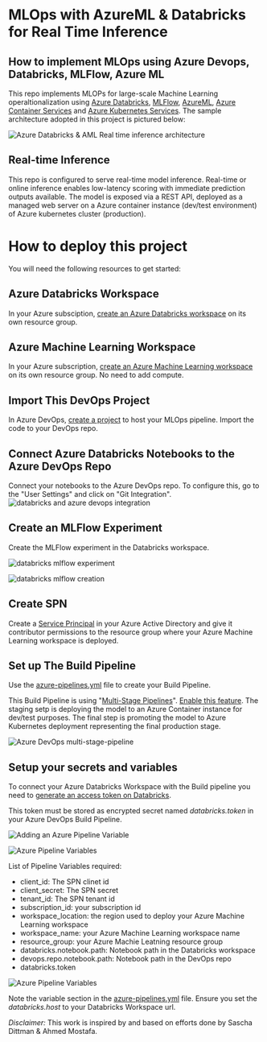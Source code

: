 
# MLOps with AzureML & Databricks for Real Time Inference
## How to implement MLOps using Azure Devops, Databricks, MLFlow, Azure ML


This repo implements MLOPs for large-scale  Machine Learning operaltionalization using [Azure Databricks](https://azure.microsoft.com/en-us/services/databricks/), [MLFlow](http://mlflow.org), [AzureML](https://azure.microsoft.com/en-us/services/machine-learning/), [Azure Container Services](https://azure.microsoft.com/en-us/product-categories/containers/) and [Azure Kubernetes Services](https://azure.microsoft.com/en-us/services/kubernetes-service/). The sample architecture adopted in this project is pictured below:

![Azure Databricks & AML Real time inference architecture](./images/architecture2.png)



## Real-time Inference

This repo is configured to serve real-time model inference. Real-time or online inference enables low-latency scoring with immediate prediction outputs available. The model is exposed via a REST API, deployed as a managed web server on a Azure container instance (dev/test environment) of Azure kubernetes cluster (production). 

# How to deploy this project 


You will need the following resources to get started:

## Azure Databricks Workspace

In your Azure subsciption,  [create an Azure Databricks workspace](https://docs.azuredatabricks.net/getting-started/try-databricks.html#step-2-create-a-databricks-workspace) on its own resource group.

## Azure Machine Learning Workspace

In your Azure subscription, [create an Azure Machine Learning workspace](https://docs.microsoft.com/en-us/azure/machine-learning/quickstart-create-resources#create-the-workspace) on its own resource group. No need to add compute.

## Import This DevOps Project

In Azure DevOps,  [create a project](https://docs.microsoft.com/en-us/azure/devops/user-guide/sign-up-invite-teammates?view=azure-devops#create-a-project) to host your MLOps pipeline. Import the code to your DevOps repo.


## Connect Azure Databricks Notebooks to the Azure DevOps Repo

Connect your notebooks to the Azure DevOps repo. To configure this, go to the "User Settings" and click on "Git Integration". ![databricks and azure devops integration](./images/databricks-git-devops.png)

## Create an MLFlow Experiment
Create the MLFlow experiment  in the Databricks workspace.

![databricks mlflow experiment](./images/mlflow-experiment.png)


![databricks mlflow creation](./images/mlflow-creation.png)

## Create SPN 

Create a  [Service Principal](https://docs.microsoft.com/en-us/azure/active-directory/develop/howto-create-service-principal-portal#register-an-application-with-azure-ad-and-create-a-service-principal) in your Azure Active Directory and give it contributor permissions to the resource group where your Azure Machine Learning workspace is deployed. 

## Set up The Build Pipeline

Use the  [azure-pipelines.yml](./azure-pipelines.yml) file to create your  Build Pipeline.

This Build Pipeline is using  "[Multi-Stage Pipelines](https://docs.microsoft.com/en-us/azure/devops/pipelines/process/stages?view=azure-devops&tabs=yaml)".  [Enable this feature](https://docs.microsoft.com/en-us/azure/devops/project/navigation/preview-features?view=azure-devops). The staging setp is deploying the model to an Azure Container instance for dev/test purposes. The final step is promoting the model to Azure Kubernetes deployment representing the final production stage. 

![Azure DevOps multi-stage-pipeline](./images/multi-stage-pipeline.png)

## Setup your secrets and variables

 To connect your Azure Databricks Workspace with the Build pipeline you  need to [generate an access token on Databricks](https://docs.azuredatabricks.net/dev-tools/api/latest/authentication.html#generate-a-token).

This token must be stored as encrypted secret named  *databricks.token* in your Azure DevOps Build Pipeline.

![Adding an Azure Pipeline Variable](./images/01AddingPipelineVariables.png "Adding an Azure Pipeline Variable")



![Azure Pipeline Variables](./images/02AddingPipelineVariables.png)

List of Pipeline Variables required:
* client_id: The SPN clinet id
* client_secret: The SPN secret
*  tenant_id: The SPN tenant id
*  subscription_id: your subscription id
*  workspace_location: the region used to deploy your Azure Machine Learning workspace
*  workspace_name: your Azure Machine Learning workspace name
*  resource_group: your Azure Machie Leatning resource group
*  databricks.notebook.path: Notebook path in the Databricks workspace
*  devops.repo.notebook.path: Notebook path in the DevOps repo
*  databricks.token

![Azure Pipeline Variables](./images/02AddingGitHubSecrets.png)


Note the variable section in  the  [azure-pipelines.yml](./azure-pipelines.yml) file. Ensure you set the *databricks.host* to your Databricks Workspace url. 










_Disclaimer:_ This work is inspired by and based on efforts done by Sascha Dittman & Ahmed Mostafa.
